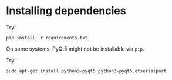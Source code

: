 # Installing dependencies

Try:
```shell
pip install -r requirements.txt
```

On some systems, PyQt5 might not be installable via `pip`.

Try:
```shell
sudo apt-get install python3-pyqt5 python3-pyqt5.qtserialport
```
